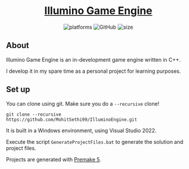 <h1 align="center" style="border-bottom: none;">
  <a href="https://github.com/MohitSethi99/IlluminoEngine/">Illumino Game Engine</a>
</h1>

<p align="center">
  <img alt="platforms" src="https://img.shields.io/badge/platform-Windows-blue?style=flat-square"/>
  <img alt="GitHub" src="https://img.shields.io/github/license/MohitSethi99/IlluminoEngine?color=blue&style=flat-square">
  <img alt="size" src="https://img.shields.io/github/repo-size/MohitSethi99/IlluminoEngine?style=flat-square"/>
  <br/>
</p>

## About

Illumino Game Engine is an in-development game engine written in C++.

I develop it in my spare time as a personal project for learning purposes.

## Set up

You can clone using git. Make sure you do a ```--recursive``` clone!

```
git clone --recursive https://github.com/MohitSethi99/IlluminoEngine.git
```

It is built in a Windows environment, using Visual Studio 2022. 

Execute the script `GenerateProjectFiles.bat` to generate the solution and project files.

Projects are generated with [Premake 5](https://github.com/premake/premake-core/releases).
